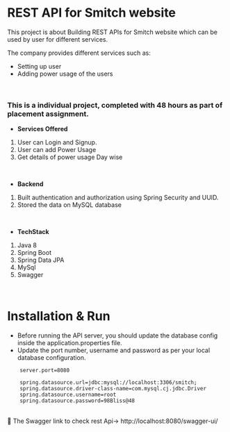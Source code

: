 # REST API for Smitch website 

This project is about Building REST APIs for Smitch website which can be used by user for  different services.

The company provides different services such as:
* Setting up user
* Adding power usage of the users

<br />

### This is a individual project, completed with 48 hours as part of placement assignment.

- **Services Offered**
1. User can Login and Signup.
2. User can add Power Usage
3. Get details of power usage Day wise

<br />

- **Backend**
1. Built authentication and authorization using Spring Security and UUID.
2. Stored the data on MySQL database

<br />

- **TechStack**
1. Java 8
2. Spring Boot
3. Spring Data JPA
4. MySql
5. Swagger

<br />

# Installation & Run
 - Before running the API server, you should update the database config inside the application.properties file.
- Update the port number, username and password as per your local database configuration.

```
    server.port=8080

    spring.datasource.url=jdbc:mysql://localhost:3306/smitch;
    spring.datasource.driver-class-name=com.mysql.cj.jdbc.Driver
    spring.datasource.username=root
    spring.datasource.password=98Bliss@48
```
<br />
🚀 The Swagger link to check rest Api-> http://localhost:8080/swagger-ui/
  
    
